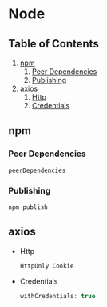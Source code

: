 # Node

## Table of Contents
1. [npm](#npm)
    1. [Peer Dependencies](#peer-dependencies)
    1. [Publishing](#publishing)
2. [axios](#axios)
    1. [Http](#http)
    1. [Credentials](#credentials)

## npm
### Peer Dependencies
```node
peerDependencies
```

### Publishing
```node
npm publish
```

## axios
* Http
  ```javascript
  HttpOnly Cookie
  ```
* Credentials
  ```javascript
  withCredentials: true
  ```
